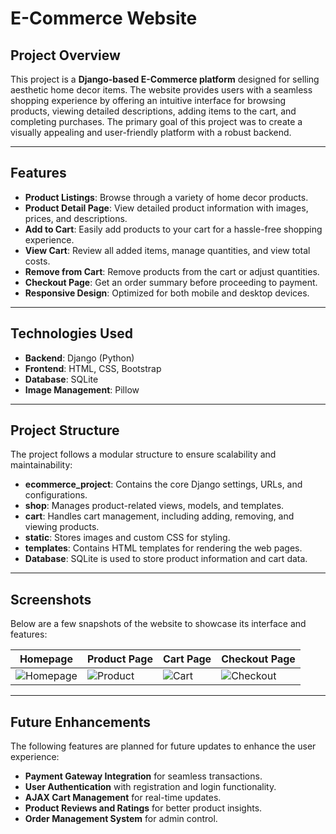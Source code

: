 # **E-Commerce Website**

## **Project Overview**  
This project is a **Django-based E-Commerce platform** designed for selling aesthetic home decor items. The website provides users with a seamless shopping experience by offering an intuitive interface for browsing products, viewing detailed descriptions, adding items to the cart, and completing purchases. The primary goal of this project was to create a visually appealing and user-friendly platform with a robust backend.

---

## **Features**  
- **Product Listings**: Browse through a variety of home decor products.  
- **Product Detail Page**: View detailed product information with images, prices, and descriptions.  
- **Add to Cart**: Easily add products to your cart for a hassle-free shopping experience.  
- **View Cart**: Review all added items, manage quantities, and view total costs.  
- **Remove from Cart**: Remove products from the cart or adjust quantities.  
- **Checkout Page**: Get an order summary before proceeding to payment.  
- **Responsive Design**: Optimized for both mobile and desktop devices.  

---

## **Technologies Used**  
- **Backend**: Django (Python)  
- **Frontend**: HTML, CSS, Bootstrap  
- **Database**: SQLite  
- **Image Management**: Pillow  

---

## **Project Structure**  
The project follows a modular structure to ensure scalability and maintainability:  

- **ecommerce_project**: Contains the core Django settings, URLs, and configurations.  
- **shop**: Manages product-related views, models, and templates.  
- **cart**: Handles cart management, including adding, removing, and viewing products.  
- **static**: Stores images and custom CSS for styling.  
- **templates**: Contains HTML templates for rendering the web pages.  
- **Database**: SQLite is used to store product information and cart data.  

---

## **Screenshots**  
Below are a few snapshots of the website to showcase its interface and features:  

| Homepage | Product Page | Cart Page | Checkout Page |  
|-----------|--------------|-----------|---------------|  
| ![Homepage](screenshots/home.png) | ![Product](screenshots/product.png) | ![Cart](screenshots/cart.png) | ![Checkout](screenshots/checkout.png) |  

___

## **Future Enhancements**  
The following features are planned for future updates to enhance the user experience:  
- **Payment Gateway Integration** for seamless transactions.  
- **User Authentication** with registration and login functionality.  
- **AJAX Cart Management** for real-time updates.  
- **Product Reviews and Ratings** for better product insights.  
- **Order Management System** for admin control.  
